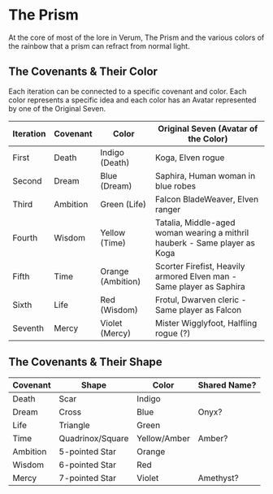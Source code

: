 # The Prism

At the core of most of the lore in Verum, The Prism and the various colors of the rainbow that a prism can refract from normal light.

## The Covenants & Their Color

Each iteration can be connected to a specific covenant and color. Each color represents a specific idea and each color has an Avatar represented by one of the Original Seven.

| Iteration | Covenant | Color             | Original Seven (Avatar of the Color)                                       |
| --------- | -------- | ----------------- | -------------------------------------------------------------------------- |
| First     | Death    | Indigo (Death)    | Koga, Elven rogue                                                          |
| Second    | Dream    | Blue (Dream)      | Saphira, Human woman in blue robes                                         |
| Third     | Ambition | Green (Life)      | Falcon BladeWeaver, Elven ranger                                           |
| Fourth    | Wisdom   | Yellow (Time)     | Tatalia, Middle-aged woman wearing a mithril hauberk - Same player as Koga |
| Fifth     | Time     | Orange (Ambition) | Scorter Firefist, Heavily armored Elven man - Same player as Saphira       |
| Sixth     | Life     | Red (Wisdom)      | Frotul, Dwarven cleric - Same player as Falcon                             |
| Seventh   | Mercy    | Violet (Mercy)    | Mister Wigglyfoot, Halfling rogue (?)                                      |

## The Covenants & Their Shape

| Covenant | Shape            | Color        | Shared Name? |
| -------- | ---------------- | ------------ | ------------ |
| Death    | Scar             | Indigo       |              |
| Dream    | Cross            | Blue         | Onyx?        |
| Life     | Triangle         | Green        |              |
| Time     | Quadrinox/Square | Yellow/Amber | Amber?       |
| Ambition | 5-pointed Star   | Orange       |              |
| Wisdom   | 6-pointed Star   | Red          |              |
| Mercy    | 7-pointed Star   | Violet       | Amethyst?    |
